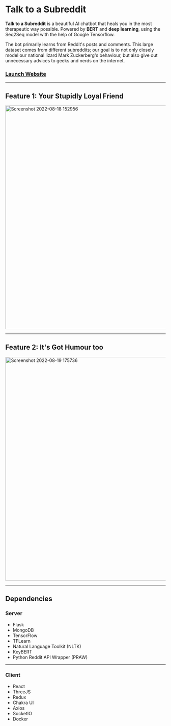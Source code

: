 # Talk to a Subreddit
**Talk to a Subreddit** is a beautiful AI chatbot that heals you in the most therapeutic way possible. Powered by **BERT** and **deep learning**, using the Seq2Seq model with the help of Google Tensorflow.

The bot primarily learns from Reddit's posts and comments. This large dataset comes from different subreddits; our goal is to not only closely model our national lizard Mark Zuckerberg's behaviour, but also give out unnecessary advices to geeks and nerds on the internet.

### [Launch Website](https://heybuddybot.herokuapp.com)

---

## Feature 1: Your Stupidly Loyal Friend

<img width="700" alt="Screenshot 2022-08-18 152956" src="https://user-images.githubusercontent.com/35755386/185309748-65b4ab55-7615-45f4-a49e-a0ac77175223.png">

---

## Feature 2: It's Got Humour too

<img width="700" alt="Screenshot 2022-08-19 175736" src="https://user-images.githubusercontent.com/35755386/185584007-96193212-fe92-4b96-8aeb-1f2868b57e91.png">

---

## Dependencies

### Server

- Flask
- MongoDB
- TensorFlow
- TFLearn
- Natural Language Toolkit (NLTK)
- KeyBERT
- Python Reddit API Wrapper (PRAW)

---

### Client

- React
- ThreeJS
- Redux
- Chakra UI
- Axios
- SocketIO
- Docker
